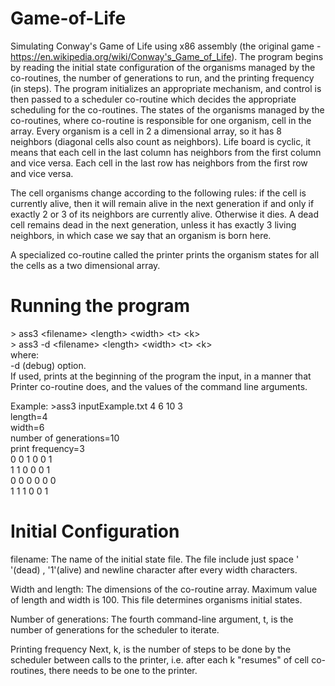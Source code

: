 # Game-of-Life
Simulating Conway's Game of Life using x86 assembly (the original game - https://en.wikipedia.org/wiki/Conway's_Game_of_Life).
The program begins by reading the initial state configuration of the organisms managed by the co-routines, the number of generations to run, and the printing frequency (in steps).
The program initializes an appropriate mechanism, and control is then passed to a scheduler co-routine which decides the appropriate scheduling for the co-routines. The states of the organisms managed by the co-routines, where co-routine is responsible for one organism, cell in the array. Every organism is a cell in 2 a dimensional array, so it has 8 neighbors (diagonal cells also count as neighbors). Life board is cyclic, it means that each cell in the last column has neighbors from the first column and vice versa. Each cell in the last row has neighbors from the first row and vice versa.

The cell organisms change according to the following rules: if the cell is currently alive, then it will remain alive in the next generation if and only if exactly 2 or 3 of its neighbors are currently alive. Otherwise it dies. A dead cell remains dead in the next generation, unless it has exactly 3 living neighbors, in which case we say that an organism is born here.

A specialized co-routine called the printer prints the organism states for all the cells as a two dimensional array.

# Running the program
\> ass3 \<filename\> \<length\> \<width\> \<t\> \<k\><br />
\> ass3 -d \<filename\> \<length\> \<width\> \<t\> \<k\> <br />
where:<br />
-d (debug) option.<br />
If used, prints at the beginning of the program the input, in a manner that Printer co-routine does, and the values of the command line arguments.

Example:
\>ass3 inputExample.txt 4 6 10 3<br />
length=4<br />
width=6<br />
number of generations=10<br />
print frequency=3<br />
0   0   1   0   0   1  
1   1   0   0   0   1  
0   0   0   0   0   0  
1   1   1   0   0   1  

# Initial Configuration
filename:
The name of the initial state file. The file include just space ' '(dead) , '1'(alive) and newline character after every width characters.

Width and length:
The dimensions of the co-routine array. Maximum value of length and width is 100. This file determines organisms initial states. 

Number of generations:
The fourth command-line argument, t, is the number of generations for the scheduler to iterate.

Printing frequency
Next, k, is the number of steps to be done by the scheduler between calls to the printer, i.e. after each k "resumes" of cell co-routines, there needs to be one to the printer.
